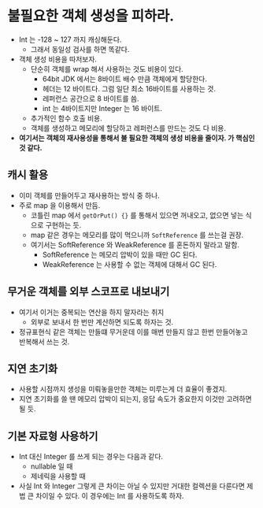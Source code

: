 # 불필요한 객체 생성을 피하라. 

- Int 는 -128 ~ 127 까지 캐싱해둔다. 
  - 그래서 동일성 검사를 하면 똑같다. 
- 객체 생성 비용을 따저보자. 
  - 단순히 객체를 wrap 해서 사용하는 것도 비용이 있다. 
    - 64bit JDK 에서는 8바이트 배수 만큼 객체에게 할당한다.
    - 헤더는 12 바이트다. 그럼 일단 최소 16바이트를 사용하는 것. 
    - 레퍼런스 공간으로 8 바이트를 씀. 
    - int 는 4바이트지만 Integer 는 16 바이트.
  - 추가적인 함수 호출 비용.
  - 객체를 생성하고 메모리에 할당하고 레퍼런스를 만드는 것도 다 비용.
- **여기서는 객체의 재사용성을 통해서 불 필요한 객체의 생성 비용을 줄이자. 가 핵심인 것 같다.**

## 캐시 활용 

- 이미 객체를 만들어두고 재사용하는 방식 중 하나. 
- 주로 map 을 이용해서 만듬. 
  - 코틀린 map 에서 `getOrPut() {}` 를 통해서 있으면 꺼내오고, 없으면 넣는 식으로 구현하는 듯. 
  - map 같은 경우는 메모리를 많이 먹으니까 `SoftReference` 를 쓰는걸 권장.
  - 여기서는 SoftReference 와 WeakReference 를 혼돈하지 말라고 말함.
    - SoftReference 는 메모리 압박이 있을 때만 GC 된다. 
    - WeakReference 는 사용할 수 없는 객체에 대해서 GC 된다. 

## 무거운 객체를 외부 스코프로 내보내기

- 여기서 이거는 중복되는 연산을 하지 말자라는 취지
  - 외부로 보내서 한 번만 계산하면 되도록 하자는 것. 
- 정규표현식 같은 객체는 만들떄 무거운데 이를 매번 만들지 않고 한번 만들어놓고 반복해서 쓰는 것. 

## 지연 초기화 

- 사용할 시점까지 생성을 미뤄놓을만한 객체는 미루는게 더 효율이 좋겠지. 
- 지연 초기화를 쓸 땐 메모리 압박이 되는지, 응답 속도가 중요한지 이것만 고려하면 될 듯.

## 기본 자료형 사용하기 

- Int 대신 Integer 를 쓰게 되는 경우는 다음과 같다. 
  - nullable 일 때 
  - 제네릭을 사용할 때 
- 사실 Int 와 Integer 그렇게 큰 차이는 아닐 수 있지만 거대한 컬렉션을 다룬다면 제법 큰 차이일 수 있다. 이 경우에는 Int 를 사용하도록 하자. 
